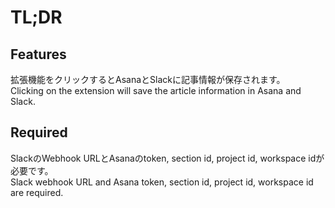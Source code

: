 # TL;DR

## Features

拡張機能をクリックするとAsanaとSlackに記事情報が保存されます。  
Clicking on the extension will save the article information in Asana and Slack.

## Required

SlackのWebhook URLとAsanaのtoken, section id, project id, workspace idが必要です。  
Slack webhook URL and Asana token, section id, project id, workspace id are required.
<!-- ## Install -->

<!-- [**Chrome** extension]() TODO: Add chrome extension link inside parenthesis -->

<!-- ## Contribution

Suggestions and pull requests are welcomed!.

---

This project was bootstrapped with [Chrome Extension CLI](https://github.com/dutiyesh/chrome-extension-cli)
 -->
